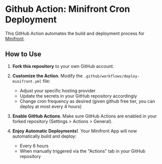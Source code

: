 # Github Action: Minifront Cron Deployment

This GitHub Action automates the build and deployment process for [Minifront](https://github.com/penumbra-zone/web/tree/main/apps/minifront).

## How to Use

1. **Fork this repository** to your own GitHub account.

2. **Customize the Action**. Modify the `.github/workflows/deploy-minifront.yml` file:
     - Adjust your specific hosting provider
     - Update the secrets in your GitHub repository accordingly
     - Change cron frequency as desired (given github free tier, you can deploy at most every 4 hours)

3. **Enable GitHub Actions**. Make sure GitHub Actions are enabled in your forked repository (Settings > Actions > General).

4. **Enjoy Automatic Deployments!**. Your Minifront App will now automatically build and deploy:
    - Every 6 hours
    - When manually triggered via the "Actions" tab in your GitHub repository
